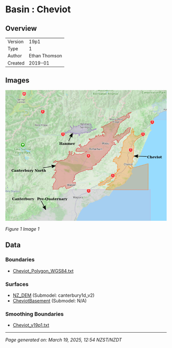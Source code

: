 # Basin : Cheviot

## Overview
|         |                     |
|---------|---------------------|
| Version | 19p1           |
| Type    | 1        |
| Author  | Ethan Thomson            |
| Created | 2019-01           |


## Images
![](../images/basins/cheviot_hanmer_northcanterbury.png)

*Figure 1 Image 1*


## Data
### Boundaries
- [Cheviot_Polygon_WGS84.txt](../../velocity_modelling/Data/SI_BASINS/Cheviot_Polygon_WGS84.txt)

### Surfaces
- [NZ_DEM](../../velocity_modelling/Data/DEM/NZ_DEM_HD.in) (Submodel: canterbury1d_v2)
- [CheviotBasement](../../velocity_modelling/Data/SI_BASINS/Cheviot_Basement_WGS84_v0p0.in) (Submodel: N/A)

### Smoothing Boundaries
- [Cheviot_v19p1.txt](../../velocity_modelling/Data/Boundaries/Smoothing/Cheviot_v19p1.txt)

---
*Page generated on: March 19, 2025, 12:54 NZST/NZDT*
